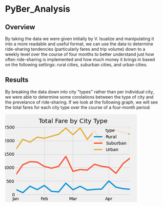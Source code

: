 # PyBer_Analysis

## Overview

By taking the data we were given initially by V. Isualize and manipulating it into a more readable and useful format, we can use the data to determine ride-sharing tendencies (particularly fares and trip volume) down to a weekly level over the course of four months to better understand just how often ride-sharing is implemented and how much money it brings in based on the following settings: rural cities, suburban cities, and urban cities. 

## Results

By breaking the data down into city "types" rather than per individual city, we were able to determine some corolations between the type of city and the prevelance of ride-sharing. If we look at the following graph, we will see the total fares for each city type over the course of a four-month period:

![Summary of Fares per City Type](https://github.com/BPeaver/PyBer_Analysis/blob/main/PyBer%20Challenge/Analysis/Pyber_fare_summary.png)
